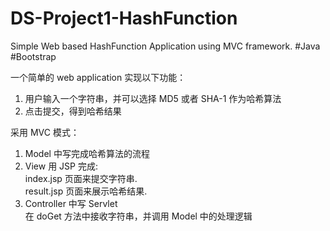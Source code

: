 # DS-Project1-HashFunction
Simple Web based HashFunction Application using MVC framework.  #Java #Bootstrap

一个简单的 web application 实现以下功能：
1. 用户输入一个字符串，并可以选择 MD5 或者 SHA-1 作为哈希算法 <br>
2. 点击提交，得到哈希结果 <br>

采用 MVC 模式：<br>
1. Model 中写完成哈希算法的流程 <br>
2. View 用 JSP 完成: <br>
    index.jsp 页面来提交字符串. <br>
    result.jsp 页面来展示哈希结果. <br>
3. Controller 中写 Servlet<br>
    在 doGet 方法中接收字符串，并调用 Model 中的处理逻辑<br>
